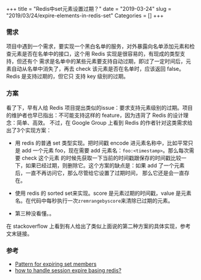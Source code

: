 +++
title = "Redis中set元素设置过期？"
date = "2019-03-24"
slug = "2019/03/24/expire-elements-in-redis-set"
Categories = []
+++

### 需求

项目中遇到一个需求，要实现一个黑白名单的服务，对外暴露向名单添加元素和检查元素是否在名单中的接口，这个用 Redis 实现是很容易的，有现成的类型支持，但还有个
需求是名单中的某些元素要支持自动过期，即过了一定时间后，元素自动从名单中消失了，再去 check 该元素是否在名单时，应该返回 false。Redis 是支持过期的，但它只
支持 key 级别的过期。

### 方案

看了下，早有人给 Redis 项目提出类似的issue：要求支持元素级别的过期。项目的维护者也早已指出：不可能支持这样的 feature，因为违背了 Redis 的设计理念：简单、高效。
不过，在 Google Group 上看到 Redis 的作者针对这类需求给出了3个实现方案：

- 用 redis 的普通 set 类型实现。把时间戳 encode 进元素名称中，比如平常只是 add 一个元素 foo，现在需要 add 元素名：`foo:<timestamp>`。那么每次需要 check 这个元素
的时候先获取一下当前的时间戳跟保存的时间戳比较一下，如果已经过期，则删除它。这个方案的缺点是：如果 add 了一个元素后，一直不再访问它，那么尽管给它设置了过期时间，
那么它还是会一直存在。

- 使用 redis 的 sorted set来实现。score 是元素过期的时间戳，value 是元素名。在代码中每秒执行一次`zremrangebyscore`来清除已过期的元素。

- 第三种没看懂。。

在 stackoverflow 上看到有人给出了类似上面说的第二种方案的具体实现，参考文末链接。

### 参考

- [Pattern for expiring set members](https://groups.google.com/forum/#!topic/redis-db/rXXMCLNkNSs)
- [how to handle session expire basing redis?](https://stackoverflow.com/questions/11810020/how-to-handle-session-expire-basing-redis/11815594#11815594)
